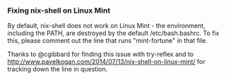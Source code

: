 ### Fixing nix-shell on Linux Mint

By default, nix-shell does not work on Linux Mint - the environment, including the PATH, are destroyed by the default /etc/bash.bashrc.  To fix this, please comment out the line that runs "mint-fortune" in that file.

Thanks to @cgibbard for finding this issue with try-reflex and to http://www.pavelkogan.com/2014/07/13/nix-shell-on-linux-mint/ for tracking down the line in question.
